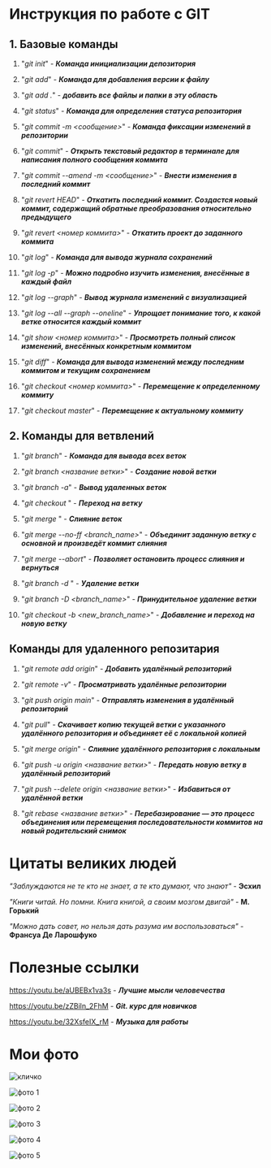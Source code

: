 # Инструкция по работе с GIT 

## 1. Базовые команды

1. "*git init*" - _**Команда инициализации депозитория**_

2. "*git add*" - _**Команда для добавления версии к файлу**_

3. "*git add .*" - _**добавить все файлы и папки в эту область**_

3. "*git status*" - _**Команда для определения статуса репозитория**_

4. "*git commit -m <сообщение>*" - _**Команда фиксации изменений в репозитории**_

5. "*git commit*" - _**Открыть текстовый редактор в терминале для написания полного сообщения коммита**_

5. "*git commit --amend -m <сообщение>*" - _**Внести изменения в последний коммит**_

6. "*git revert HEAD*"  - _**Откатить последний коммит. Создастся новый коммит, содержащий обратные преобразования относительно предыдущего**_

7. "*git revert <номер коммита>*" - _**Откатить проект до заданного коммита**_

6. "*git log*" - _**Команда для вывода журнала сохранений**_

7. "*git log -p*" - _**Можно подробно изучить изменения, внесённые в каждый файл**_

7. "*git log --graph*" - _**Вывод журнала изменений с визуализацией**_

8. "*git log --all --graph --oneline*" - _**Упрощает понимание того, к какой ветке относится каждый коммит**_

9. "*git show <номер коммита>*" - _**Просмотреть полный список изменений, внесённых конкретным коммитом**_

9. "*git diff*" - _**Команда для вывода изменений между последним коммитом и текущим сохранением**_

10. "*git checkout <номер коммита>*" -  _**Перемещение к определенному коммиту**_

11. "*git checkout master*" - _**Перемещение к актуальному коммиту**_

## 2. Команды для ветвлений

1. "*git branch*" - _**Команда для вывода всех веток**_

2. "*git branch <название ветки>*" - _**Cоздание новой ветки**_

3. "*git branch -a*" - _**Вывод удаленных веток**_

4. "*git checkout <branch name>*" - _**Переход на ветку**_

5. "*git merge <branch name>*" - _**Слияние веток**_

6. "*git merge --no-ff <branch_name>*" - _**Объединит заданную ветку с основной и произведёт коммит слияния**_

7. "*git merge --abort*" - _**Позволяет остановить процесс слияния и вернуться**_

7. "*git branch -d <branch name>*" - _**Удаление ветки**_

8. "*git branch -D <branch_name>*" - _**Принудительное удаление ветки**_

9. "*git checkout -b <new_branch_name>*" - _**Добавление и переход на новую ветку**_

## Команды для удаленного репозитария

1. "*git remote add origin*"  - _**Добавить удалённый репозиторий**_

2. "*git remote -v*" - _**Просматривать удалённые репозитории**_

3. "*git push origin main*" - _**Отправлять изменения в удалённый репозиторий**_

4. "*git pull*" - _**Скачивает копию текущей ветки с указанного удалённого репозитория и объединяет её с локальной копией**_

5. "*git merge origin*" - _**Слияние удалённого репозитория с локальным**_

6. "*git push -u origin <название ветки>*" - _**Передать новую ветку в удалённый репозиторий**_

7. "*git push --delete origin <название ветки>*" - _**Избавиться от удалённой ветки**_

8. "*git rebase <название ветки>*" - _**Перебазирование — это процесс объединения или перемещения последовательности коммитов на новый родительский снимок**_

# Цитаты великих людей

_"Заблуждаются не те кто не знает, а те кто думают, что знают"_ -   **Эсхил**

_"Книги читай. Но помни. Книга книгой, а своим мозгом двигай"_   -  **М. Горький**

_"Можно дать совет, но нельзя дать разума им воспользоваться"_ - **Франсуа Де Ларошфуко**

# Полезные ссылки

https://youtu.be/aUBEBx1va3s - _**Лучшие мысли человечества**_

https://youtu.be/zZBiln_2FhM - _**Git. курс для новичков**_

https://youtu.be/32XsfeIX_rM - _**Музыка для работы**_

# Мои фото
![кличко](%D0%BA%D0%BB%D0%B8%D1%87%D0%BA%D0%BE.jpg)

![фото 1](desktop%201.jpg)

![фото 2](desktop%202.jpg)

![фото 3](desktop%203.jpg)

![фото 4](desktop%204.jpg)

![фото 5](foto5.jpg)
